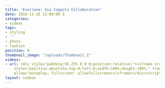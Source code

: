 ```yaml
---
title: 'Everlane: Gia Coppola Collaboration'
date: 2016-11-26 12:00:00 Z
categories:
- videos
tags:
- styling
- ''
- photo
- fashion
position: 0
thumbnail_image: "/uploads/Thumbnail_1"
videos:
- url: <div style="padding:56.25% 0 0 0;position:relative;"><iframe src="https://player.vimeo.com/video/209524753?autoplay=1&title=0&byline=0&portrait=0"
    style="position:absolute;top:0;left:0;width:100%;height:100%;" frameborder="0"
    allow="autoplay; fullscreen" allowfullscreen></iframe></div><script src="https://player.vimeo.com/api/player.js"></script>
layout: videos
---
```


